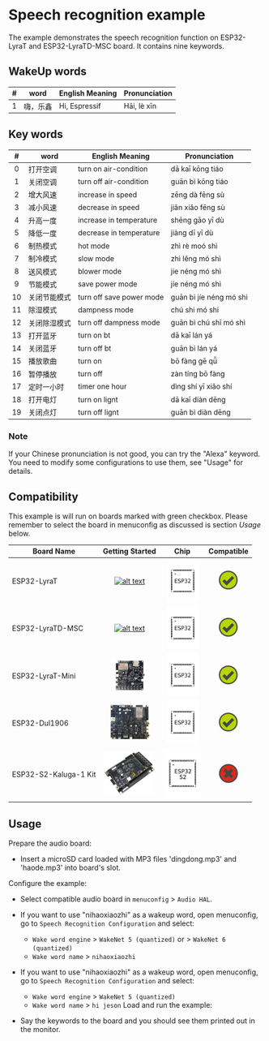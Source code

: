 # Speech recognition example

The example demonstrates the speech recognition function on ESP32-LyraT and ESP32-LyraTD-MSC board. It contains nine keywords. 

## WakeUp words

| # | word    | English Meaning | Pronunciation|
|:-:|---------|--------------------|-------------------|
| 1 | 嗨，乐鑫 | Hi, Espressif      | Hāi, lè xīn        |

## Key words

| #  | word      | English Meaning                | Pronunciation             |
|:-: |-----------|--------------------------------|---------------------------|
| 0  | 打开空调    | turn on air-condition         | dā kaī kōng tiáo          |
| 1  | 关闭空调    |turn off air-condition         | guān bì kōng tiáo         |
| 2  | 增大风速    | increase in speed             | zēng dà fēng sù           |
| 3  | 减小风速    | decrease in speed             | jiǎn xiǎo fēng sù         |
| 4  | 升高一度    | increase in temperature       | shēng gāo yī dù            |
| 5  | 降低一度    | decrease in temperature       | jiàng dī yī dù             |
| 6  | 制热模式    | hot mode                      | zhì rè moó shì             |
| 7  | 制冷模式    | slow mode                     | zhì lěng mó shì           |
| 8  | 送风模式    | blower mode                   | jie néng mó shì           |
| 9  | 节能模式    | save power mode               | jíe néng mó shì           |
| 10 | 关闭节能模式 | turn off save power mode      | guān bì jíe néng mó shì   |
| 11 | 除湿模式    | dampness mode                 | chú shi mó shi            |
| 12 | 关闭除湿模式 | turn off dampness mode        | guān bì chú shī mó shì    |
| 13 | 打开蓝牙    | turn on bt                    | dā kaī lán yá             |
| 14 | 关闭蓝牙    | turn off bt                   | guān bì lán yá            |
| 15 | 播放歌曲    | turn on                       | bō fàng gē qǚ             |
| 16 | 暂停播放    | turn off                      | zàn tíng bō fàng          |
| 17 | 定时一小时  | timer one hour                | dìng shí yī xiǎo shí      |
| 18 | 打开电灯    | turn on lignt                 | dā kaī diàn dēng          |
| 19 | 关闭点灯    | turn off lignt                | guān bì diàn dēng         |

### Note

If your Chinese pronunciation is not good, you can try the "Alexa" keyword. You need to modify some configurations to use them, see "Usage" for details.

## Compatibility

This example is will run on boards marked with green checkbox. Please remember to select the board in menuconfig as discussed is section *Usage* below.

| Board Name | Getting Started | Chip | Compatible |
|-------------------|:--------------------------------------------------------------------------------------------------------------------------------------------------------------------------------------------:|:--------------------------------------------------------------------:|:-----------------------------------------------------------------:|
| ESP32-LyraT | [![alt text](../../../docs/_static/esp32-lyrat-v4.3-side-small.jpg "ESP32-LyraT")](https://docs.espressif.com/projects/esp-adf/en/latest/get-started/get-started-esp32-lyrat.html) | <img src="../../../docs/_static/ESP32.svg" height="85" alt="ESP32"> | ![alt text](../../../docs/_static/yes-button.png "Compatible") |
| ESP32-LyraTD-MSC | [![alt text](../../../docs/_static/esp32-lyratd-msc-v2.2-small.jpg "ESP32-LyraTD-MSC")](https://docs.espressif.com/projects/esp-adf/en/latest/get-started/get-started-esp32-lyratd-msc.html) | <img src="../../../docs/_static/ESP32.svg" height="85" alt="ESP32"> | ![alt text](../../../docs/_static/yes-button.png "Compatible") |
| ESP32-LyraT-Mini | [![alt text](../../../docs/_static/esp32-lyrat-mini-v1.2-small.jpg "ESP32-LyraT-Mini")](https://docs.espressif.com/projects/esp-adf/en/latest/get-started/get-started-esp32-lyrat-mini.html) | <img src="../../../docs/_static/ESP32.svg" height="85" alt="ESP32"> | ![alt text](../../../docs/_static/yes-button.png "Compatible") |
| ESP32-Dul1906 | ![alt text](../../../docs/_static/esp32-korvo-dul1906-v1.1-small.jpg "ESP32-Korvo-DUL1906") | <img src="../../../docs/_static/ESP32.svg" height="85" alt="ESP32"> | ![alt text](../../../docs/_static/yes-button.png "Compatible") |
| ESP32-S2-Kaluga-1 Kit | ![alt text](../../../docs/_static/esp32-s2-kaluga-1-kit-small.png "ESP32-S2-Kaluga-1 Kit") | <img src="../../../docs/_static/ESP32-S2.svg" height="100" alt="ESP32-S2"> | ![alt text](../../../docs/_static/no-button.png "Compatible") |

## Usage

Prepare the audio board:

- Insert a microSD card loaded with  MP3 files 'dingdong.mp3' and 'haode.mp3' into board's slot.

Configure the example:

- Select compatible audio board in `menuconfig` > `Audio HAL`.
- If you want to use "nihaoxiaozhi" as a wakeup word, open menuconfig, go to `Speech Recognition Configuration` and select:
    - `Wake word engine` > `WakeNet 5 (quantized)` or > `WakeNet 6 (quantized)`
    - `Wake word name` > `nihaoxiaozhi`
- If you want to use "nihaoxiaozhi" as a wakeup word, open menuconfig, go to `Speech Recognition Configuration` and select:
    - `Wake word engine` > `WakeNet 5 (quantized)`  
    - `Wake word name` > `hi jeson`
Load and run the example:

- Say the keywords to the board and you should see them printed out in the monitor.
